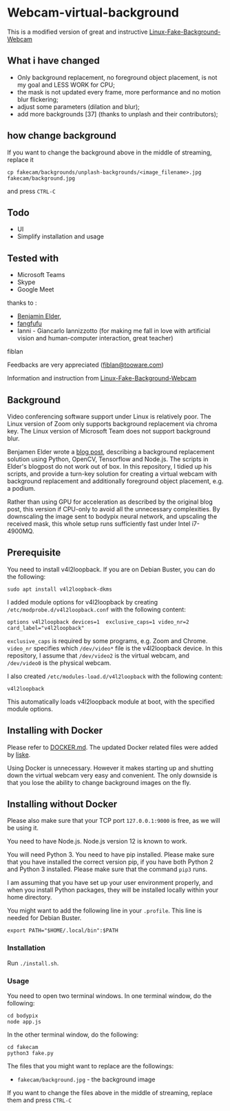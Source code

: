 # Webcam-virtual-background
This is a modified version of great and instructive [Linux-Fake-Background-Webcam](https://github.com/fangfufu/Linux-Fake-Background-Webcam)

## What i have changed
* Only background replacement, no foreground object placement, is not my goal and LESS WORK for CPU;
* the mask is not updated every frame, more performance and no motion blur flickering;
* adjust some parameters (dilation and blur);
* add more backgrounds [37] (thanks to unplash and their contributors);

## how change background
If you want to change the background above in the middle of streaming, replace it
```
cp fakecam/backgrounds/unplash-backgrounds/<image_filename>.jpg fakecam/background.jpg
```
and press ``CTRL-C``


## Todo
* UI
* Simplify installation and usage


## Tested with 
 * Microsoft Teams 
 * Skype
 * Google Meet

thanks to :
* [Benjamin Elder](https://elder.dev/posts/open-source-virtual-background/), 
* [fangfufu](https://github.com/fangfufu)
* Ianni - Giancarlo Iannizzotto (for making me fall in love with artificial vision and human-computer interaction, great teacher)

fiblan

Feedbacks are very appreciated (fiblan@tooware.com)

Information and instruction from [Linux-Fake-Background-Webcam](https://github.com/fangfufu/Linux-Fake-Background-Webcam)

## Background
Video conferencing software support under Linux is relatively poor. The Linux
version of Zoom only supports background replacement via chroma key. The Linux
version of Microsoft Team does not support background blur.

Benjamen Elder wrote a
[blog post](https://elder.dev/posts/open-source-virtual-background/), describing
a background replacement solution using Python, OpenCV, Tensorflow and Node.js.
The scripts in Elder's blogpost do not work out of box. In this repository, I
tidied up his scripts, and provide a turn-key solution for creating a virtual
webcam with background replacement and additionally foreground object placement,
e.g. a podium. 

Rather than using GPU for acceleration as described by the original blog post, 
this version if CPU-only to avoid all the unnecessary complexities. By 
downscaling the image sent to bodypix neural network, and upscaling the 
received mask, this whole setup runs sufficiently fast under Intel i7-4900MQ. 

## Prerequisite
You need to install v4l2loopback. If you are on Debian Buster, you can do the
following:
    
    sudo apt install v4l2loopback-dkms

I added module options for v4l2loopback by creating
``/etc/modprobe.d/v4l2loopback.conf`` with the following content:

    options v4l2loopback devices=1  exclusive_caps=1 video_nr=2 card_label="v4l2loopback"
    
``exclusive_caps`` is required by some programs, e.g. Zoom and Chrome.
``video_nr`` specifies which ``/dev/video*`` file is the v4l2loopback device.
In this repository, I assume that ``/dev/video2`` is the virtual webcam, and
``/dev/video0`` is the physical webcam.

I also created ``/etc/modules-load.d/v4l2loopback`` with the following content:
    
    v4l2loopback
    
This automatically loads v4l2loopback module at boot, with the specified module
options.

## Installing with Docker
Please refer to [DOCKER.md](DOCKER.md). The updated Docker related files were
added by [liske](https://github.com/liske).

Using Docker is unnecessary. However it makes starting up and shutting down
the virtual webcam very easy and convenient. The only downside is that you
lose the ability to change background images on the fly.

## Installing without Docker
Please also make sure that your TCP port ``127.0.0.1:9000`` is free, as we will
be using it.

You need to have Node.js. Node.js version 12 is known to work. 

You will need Python 3. You need to have pip installed. Please make sure that 
you have installed the correct version pip, if you have both Python 2 and 
Python 3 installed. Please make sure that the command ``pip3`` runs.

I am assuming that you have set up your user environment properly, and when you
install Python packages, they will be installed locally within your home
directory.

You might want to add the following line in your ``.profile``. This line is
needed for Debian Buster.

    export PATH="$HOME/.local/bin":$PATH

### Installation
Run ``./install.sh``.

### Usage
You need to open two terminal windows. In one terminal window, do the following:

    cd bodypix
    node app.js

In the other terminal window, do the following:

    cd fakecam
    python3 fake.py

The files that you might want to replace are the followings:

  - ``fakecam/background.jpg`` - the background image

If you want to change the files above in the middle of streaming, replace them
and press ``CTRL-C``
